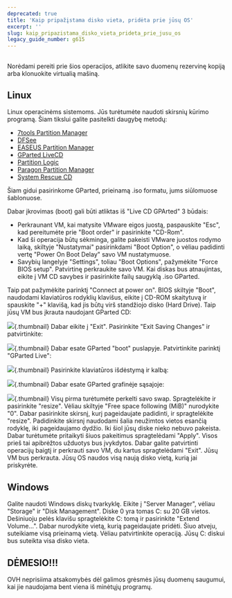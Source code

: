 ```yaml
---
deprecated: true
title: 'Kaip pripažįstama disko vieta, pridėta prie jūsų OS'
excerpt: ''
slug: kaip_pripazistama_disko_vieta_prideta_prie_jusu_os
legacy_guide_number: g615
---
```



## 
Norėdami pereiti prie šios operacijos, atlikite savo duomenų rezervinę kopiją arba klonuokite virtualią mašiną.


## Linux
Linux operacinėms sistemoms. Jūs turėtumėte naudoti skirsnių kūrimo programą. Šiam tikslui galite pasitelkti daugybę metodų:


- [7tools Partition Manager](http://www.7tools.com/pm/index.htm)
- [DFSee](http://www.dfsee.com/dfsee/index.php)
- [EASEUS Partition Manager](http://www.partition-tool.com)
- [GParted LiveCD](http://gparted.sourceforge.net/livecd.php)
- [Partition Logic](http://partitionlogic.org.uk)
- [Paragon Partition Manager](http://www.partition-manager.com)
- [System Rescue CD](http://www.sysresccd.org/Main_Page)


Šiam gidui pasirinkome GParted, prieinamą .iso formatu, jums siūlomuose šablonuose.

Dabar įkrovimas (boot) gali būti atliktas iš "Live CD GPArted" 3 būdais:

- Perkraunant VM, kai matysite VMware eigos juostą, paspauskite "Esc", kad pereitumėte prie "Boot order" ir pasirinkite "CD-Rom".
- Kad ši operacija būtų sėkminga, galite pakeisti VMware juostos rodymo laiką, skiltyje "Nustatymai" pasirinkdami "Boot Option", o vėliau padidinti vertę "Power On Boot Delay" savo VM nustatymuose. 
- Savybių langelyje "Settings", toliau "Boot Options", pažymėkite "Force BIOS setup". Patvirtinę perkraukite savo VM. Kai diskas bus atnaujintas, eikite į VM CD savybes ir pasirinkite failų saugyklą .iso GParted. 

Taip pat pažymėkite parinktį "Connect at power on".
BIOS skiltyje "Boot", naudodami klaviatūros rodyklių klavišus, eikite į CD-ROM skaitytuvą ir spauskite "+" klavišą, kad jis būtų virš standžiojo disko (Hard Drive). Taip jūsų VM bus įkrauta naudojant GParted CD:

![](images/img_126.jpg){.thumbnail}
Dabar eikite į "Exit". Pasirinkite "Exit Saving Changes" ir patvirtinkite:

![](images/img_127.jpg){.thumbnail}
Dabar esate GParted "boot" puslapyje. Patvirtinkite parinktį "GParted Live":

![](images/img_128.jpg){.thumbnail}
Pasirinkite klaviatūros išdėstymą ir kalbą:

![](images/img_129.jpg){.thumbnail}
Dabar esate GParted grafinėje sąsajoje:

![](images/img_130.jpg){.thumbnail}
Visų pirma turėtumėte perkelti savo swap. Spragtelėkite ir pasirinkite "resize". Vėliau skiltyje "Free space following (MiB)" nurodykite "0". Dabar pasirinkite skirsnį, kurį pageidaujate padidinti, ir spragtelėkite "resize". Padidinkite skirsnį naudodami šalia neužimtos vietos esančią rodyklę, iki pageidaujamo dydžio.
Iki šiol jūsų diske nieko nebuvo pakeista. Dabar turėtumėte pritaikyti šiuos pakeitimus spragtelėdami "Apply". Visos prieš tai apibrėžtos užduotys bus įvykdytos.
Dabar galite patvirtinti operacijų baigtį ir perkrauti savo VM, du kartus spragtelėdami "Exit".
Jūsų VM bus perkrauta. Jūsų OS naudos visą naują disko vietą, kurią jai priskyrėte.


## Windows
Galite naudoti Windows diskų tvarkyklę. Eikite į "Server Manager", vėliau "Storage" ir "Disk Management". Diske 0 yra tomas C: su 20 GB vietos. Dešiniuoju pelės klavišu spragtelėkite C: tomą ir pasirinkite "Extend Volume...".
Dabar nurodykite vietą, kurią pageidaujate pridėti. Šiuo atveju, suteikiame visą prieinamą vietą. Vėliau patvirtinkite operaciją. Jūsų C: diskui bus suteikta visa disko vieta.

## DĖMESIO!!!
OVH neprisiima atsakomybės dėl galimos grėsmės jūsų duomenų saugumui, kai jie naudojama bent viena iš minėtųjų programų.

